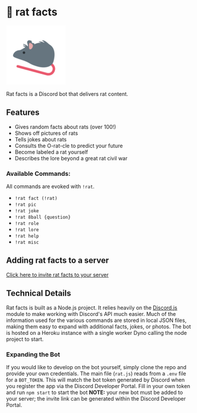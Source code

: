 # 🐀 rat facts

![Image of rat emoji](https://github.com/RileyAbr/rat-facts-Discord-Bot/blob/master/rat_logo.png)

Rat facts is a Discord bot that delivers rat content.

## Features

-   Gives random facts about rats (over 100!)
-   Shows off pictures of rats
-   Tells jokes about rats
-   Consults the O-rat-cle to predict your future
-   Become labeled a rat yourself
-   Describes the lore beyond a great rat civil war

### Available Commands:

All commands are evoked with `!rat`.

-   `!rat fact (!rat)`
-   `!rat pic`
-   `!rat joke`
-   `!rat 8ball {question}`
-   `!rat role`
-   `!rat lore`
-   `!rat help`
-   `!rat misc`

## Adding rat facts to a server

[Click here to invite rat facts to your server](https://discord.com/api/oauth2/authorize?client_id=717512371312132188&permissions=130048&scope=bot)

## Technical Details

Rat facts is built as a Node.js project. It relies heavily on the [Discord.js](https://discord.js.org/#/) module to make working with Discord's API much easier. Much of the information used for the various commands are stored in local JSON files, making them easy to expand with additional facts, jokes, or photos. The bot is hosted on a Heroku instance with a single worker Dyno calling the node project to start.

### Expanding the Bot

If you would like to develop on the bot yourself, simply clone the repo and provide your own credentials. The main file (`rat.js`) reads from a `.env` file for a `BOT_TOKEN`. This will match the bot token generated by Discord when you register the app via the Discord Developer Portal. Fill in your own token and run `npm start` to start the bot **NOTE:** your new bot must be added to your server; the invite link can be generated within the Discord Developer Portal.
